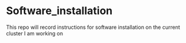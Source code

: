 # Software_installation
This repo will record instructions for software installation on the current cluster I am working on
